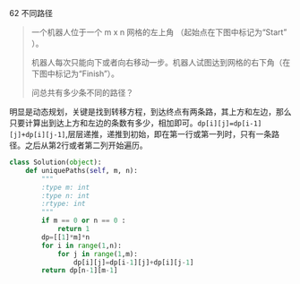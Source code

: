 62 不同路径

> 一个机器人位于一个 m x n 网格的左上角 （起始点在下图中标记为“Start” ）。
>
> 机器人每次只能向下或者向右移动一步。机器人试图达到网格的右下角（在下图中标记为“Finish”）。
>
> 问总共有多少条不同的路径？
>

明显是动态规划，关键是找到转移方程，到达终点有两条路，其上方和左边，那么只要计算出到达上方和左边的条数有多少，相加即可。`dp[i][j]=dp[i-1][j]+dp[i][j-1]`,层层递推，递推到初始，即在第一行或第一列时，只有一条路径。之后从第2行或者第二列开始遍历。

```python
class Solution(object):
    def uniquePaths(self, m, n):
        """
        :type m: int
        :type n: int
        :rtype: int
        """
        if m == 0 or n == 0 :
            return 1
        dp=[[1]*m]*n
        for i in range(1,n):
            for j in range(1,m):
                dp[i][j]=dp[i-1][j]+dp[i][j-1]
        return dp[n-1][m-1]
```

